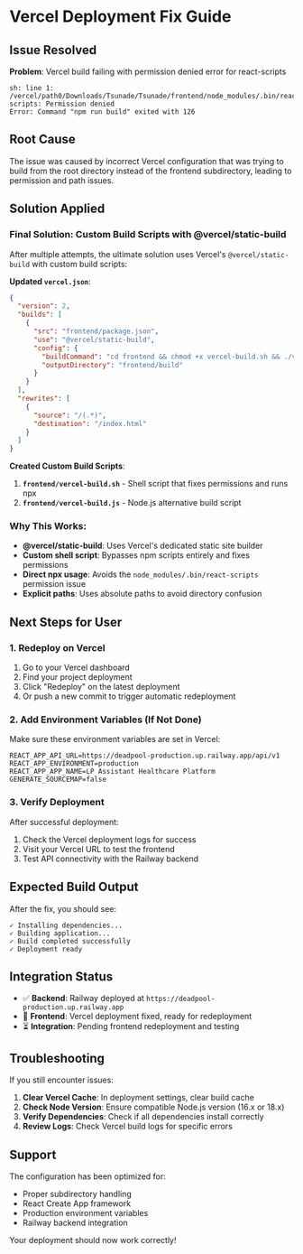 # Vercel Deployment Fix Guide

## Issue Resolved

**Problem**: Vercel build failing with permission denied error for react-scripts
```
sh: line 1: /vercel/path0/Downloads/Tsunade/Tsunade/frontend/node_modules/.bin/react-scripts: Permission denied
Error: Command "npm run build" exited with 126
```

## Root Cause

The issue was caused by incorrect Vercel configuration that was trying to build from the root directory instead of the frontend subdirectory, leading to permission and path issues.

## Solution Applied

### Final Solution: Custom Build Scripts with @vercel/static-build
After multiple attempts, the ultimate solution uses Vercel's `@vercel/static-build` with custom build scripts:

**Updated `vercel.json`**:
```json
{
  "version": 2,
  "builds": [
    {
      "src": "frontend/package.json",
      "use": "@vercel/static-build",
      "config": {
        "buildCommand": "cd frontend && chmod +x vercel-build.sh && ./vercel-build.sh",
        "outputDirectory": "frontend/build"
      }
    }
  ],
  "rewrites": [
    {
      "source": "/(.*)",
      "destination": "/index.html"
    }
  ]
}
```

**Created Custom Build Scripts**:
1. **`frontend/vercel-build.sh`** - Shell script that fixes permissions and runs npx
2. **`frontend/vercel-build.js`** - Node.js alternative build script

### Why This Works:
- **@vercel/static-build**: Uses Vercel's dedicated static site builder
- **Custom shell script**: Bypasses npm scripts entirely and fixes permissions
- **Direct npx usage**: Avoids the `node_modules/.bin/react-scripts` permission issue
- **Explicit paths**: Uses absolute paths to avoid directory confusion

## Next Steps for User

### 1. Redeploy on Vercel
1. Go to your Vercel dashboard
2. Find your project deployment
3. Click "Redeploy" on the latest deployment
4. Or push a new commit to trigger automatic redeployment

### 2. Add Environment Variables (If Not Done)
Make sure these environment variables are set in Vercel:

```
REACT_APP_API_URL=https://deadpool-production.up.railway.app/api/v1
REACT_APP_ENVIRONMENT=production
REACT_APP_APP_NAME=LP Assistant Healthcare Platform
GENERATE_SOURCEMAP=false
```

### 3. Verify Deployment
After successful deployment:
1. Check the Vercel deployment logs for success
2. Visit your Vercel URL to test the frontend
3. Test API connectivity with the Railway backend

## Expected Build Output

After the fix, you should see:
```
✓ Installing dependencies...
✓ Building application...
✓ Build completed successfully
✓ Deployment ready
```

## Integration Status

- ✅ **Backend**: Railway deployed at `https://deadpool-production.up.railway.app`
- 🔄 **Frontend**: Vercel deployment fixed, ready for redeployment
- ⏳ **Integration**: Pending frontend redeployment and testing

## Troubleshooting

If you still encounter issues:

1. **Clear Vercel Cache**: In deployment settings, clear build cache
2. **Check Node Version**: Ensure compatible Node.js version (16.x or 18.x)
3. **Verify Dependencies**: Check if all dependencies install correctly
4. **Review Logs**: Check Vercel build logs for specific errors

## Support

The configuration has been optimized for:
- Proper subdirectory handling
- React Create App framework
- Production environment variables
- Railway backend integration

Your deployment should now work correctly!
